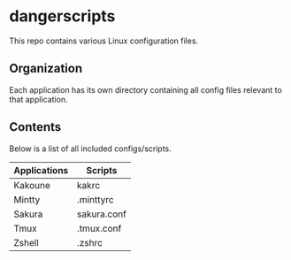 # dangerscripts
This repo contains various Linux configuration files.

## Organization
Each application has its own directory containing all config files relevant
to that application.

## Contents
Below is a list of all included configs/scripts.

| Applications | Scripts     |
| ------------ | ----------- |
| Kakoune      | kakrc       |
| Mintty       | .minttyrc   |
| Sakura       | sakura.conf |
| Tmux         | .tmux.conf  |
| Zshell       | .zshrc      |
